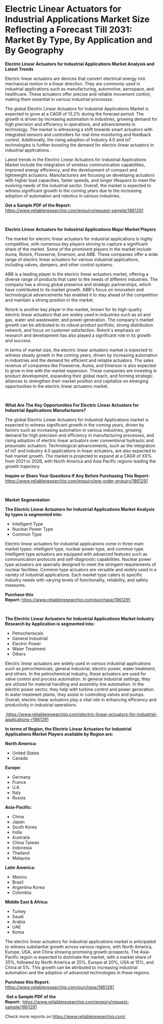 <p><h1>Electric Linear Actuators for Industrial Applications Market Size Reflecting a Forecast Till 2031: Market By Type, By Application and By Geography</h1></p><p><strong>Electric Linear Actuators for Industrial Applications Market Analysis and Latest Trends</strong></p>
<p><p>Electric linear actuators are devices that convert electrical energy into mechanical motion in a linear direction. They are commonly used in industrial applications such as manufacturing, automotive, aerospace, and healthcare. These actuators offer precise and reliable movement control, making them essential in various industrial processes.</p><p>The global Electric Linear Actuators for Industrial Applications Market is expected to grow at a CAGR of 13.2% during the forecast period. The growth is driven by increasing automation in industries, growing demand for high precision and efficiency in operations, and advancements in technology. The market is witnessing a shift towards smart actuators with integrated sensors and controllers for real-time monitoring and feedback control. Additionally, the rising adoption of Industry 4.0 and IoT technologies is further boosting the demand for electric linear actuators in industrial applications.</p><p>Latest trends in the Electric Linear Actuators for Industrial Applications Market include the integration of wireless communication capabilities, improved energy efficiency, and the development of compact and lightweight actuators. Manufacturers are focusing on developing actuators with higher load capacities, faster speeds, and longer lifespans to meet the evolving needs of the industrial sector. Overall, the market is expected to witness significant growth in the coming years due to the increasing adoption of automation and robotics in various industries.</p></p>
<p><strong>Get a Sample PDF of the Report:&nbsp;</strong> <a href="https://www.reliableresearchiq.com/enquiry/request-sample/1861291">https://www.reliableresearchiq.com/enquiry/request-sample/1861291</a></p>
<p>&nbsp;</p>
<p><strong>Electric Linear Actuators for Industrial Applications Major Market Players</strong></p>
<p><p>The market for electric linear actuators for industrial applications is highly competitive, with numerous key players striving to capture a significant share of the market. Some of the prominent players in the market include Auma, Rotork, Flowserve, Emerson, and ABB. These companies offer a wide range of electric linear actuators for various industrial applications, including valves, dampers, and other control systems.</p><p>ABB is a leading player in the electric linear actuators market, offering a diverse range of products that cater to the needs of different industries. The company has a strong global presence and strategic partnerships, which have contributed to its market growth. ABB's focus on innovation and technological advancements has enabled it to stay ahead of the competition and maintain a strong position in the market.</p><p>Rotork is another key player in the market, known for its high-quality electric linear actuators that are widely used in industries such as oil and gas, water and wastewater, and power generation. The company's market growth can be attributed to its robust product portfolio, strong distribution network, and focus on customer satisfaction. Rotork's emphasis on research and development has also played a significant role in its growth and success.</p><p>In terms of market size, the electric linear actuators market is expected to witness steady growth in the coming years, driven by increasing automation in industries and the demand for efficient and reliable actuators. The sales revenue of companies like Flowserve, Auma, and Emerson is also expected to grow in line with the market expansion. These companies are investing in product development, expanding their global reach, and forming strategic alliances to strengthen their market position and capitalize on emerging opportunities in the electric linear actuators market.</p></p>
<p>&nbsp;</p>
<p><strong>What Are The Key Opportunities For Electric Linear Actuators for Industrial Applications Manufacturers?</strong></p>
<p><p>The global Electric Linear Actuators for Industrial Applications market is expected to witness significant growth in the coming years, driven by factors such as increasing automation in various industries, growing demand for high precision and efficiency in manufacturing processes, and rising adoption of electric linear actuators over conventional hydraulic and pneumatic actuators. Technological advancements, such as the integration of IoT and Industry 4.0 applications in linear actuators, are also expected to fuel market growth. The market is projected to expand at a CAGR of XX% from 2021 to 2026, with North America and Asia Pacific regions leading the growth trajectory.</p></p>
<p><strong>Inquire or Share Your Questions If Any Before Purchasing This Report:</strong> <a href="https://www.reliableresearchiq.com/enquiry/pre-order-enquiry/1861291">https://www.reliableresearchiq.com/enquiry/pre-order-enquiry/1861291</a></p>
<p>&nbsp;</p>
<p><strong>Market Segmentation</strong></p>
<p><strong>The Electric Linear Actuators for Industrial Applications Market Analysis by types is segmented into:</strong></p>
<p><ul><li>Intelligent Type</li><li>Nuclear Power Type</li><li>Common Type</li></ul></p>
<p><p>Electric linear actuators for industrial applications come in three main market types: intelligent type, nuclear power type, and common type. Intelligent type actuators are equipped with advanced features such as communication protocols and self-diagnostic capabilities. Nuclear power type actuators are specially designed to meet the stringent requirements of nuclear facilities. Common type actuators are versatile and widely used in a variety of industrial applications. Each market type caters to specific industry needs with varying levels of functionality, reliability, and safety measures.</p></p>
<p><strong>Purchase this Report:&nbsp;</strong><a href="https://www.reliableresearchiq.com/purchase/1861291">https://www.reliableresearchiq.com/purchase/1861291</a></p>
<p>&nbsp;</p>
<p><strong>The Electric Linear Actuators for Industrial Applications Market Industry Research by Application is segmented into:</strong></p>
<p><ul><li>Petrochemicals</li><li>General Industrial</li><li>Electric Power</li><li>Water Treatment</li><li>Others</li></ul></p>
<p><p>Electric linear actuators are widely used in various industrial applications such as petrochemicals, general industrial, electric power, water treatment, and others. In the petrochemical industry, these actuators are used for valve control and process automation. In general industrial settings, they are utilized for material handling and assembly line automation. In the electric power sector, they help with turbine control and power generation. In water treatment plants, they assist in controlling valves and pumps. Overall, electric linear actuators play a vital role in enhancing efficiency and productivity in industrial operations.</p></p>
<p><a href="https://www.reliableresearchiq.com/electric-linear-actuators-for-industrial-applications-r1861291">&nbsp;https://www.reliableresearchiq.com/electric-linear-actuators-for-industrial-applications-r1861291</a></p>
<p><strong>In terms of Region, the Electric Linear Actuators for Industrial Applications Market Players available by Region are:</strong></p>
<p>
    <p> <strong> North America: </strong>
        <ul>
            <li>United States</li>
            <li>Canada</li>
        </ul>
        </p> 
    <p> <strong> Europe: </strong>
        <ul>
            <li>Germany</li>
            <li>France</li>
            <li>U.K.</li>
            <li>Italy</li>
            <li>Russia</li>
        </ul>
        </p> 
    <p> <strong> Asia-Pacific: </strong>
        <ul>
            <li>China</li>
            <li>Japan</li>
            <li>South Korea</li>
            <li>India</li>
            <li>Australia</li>
            <li>China Taiwan</li>
            <li>Indonesia</li>
            <li>Thailand</li>
            <li>Malaysia</li>
        </ul>
        </p> 
    <p> <strong> Latin America: </strong>
        <ul>
            <li>Mexico</li>
            <li>Brazil</li>
            <li>Argentina Korea</li>
            <li>Colombia</li>
        </ul>
        </p> 
    <p> <strong> Middle East & Africa: </strong>
        <ul>
            <li>Turkey</li>
            <li>Saudi</li>
            <li>Arabia</li>
            <li>UAE</li>
            <li>Korea</li>
        </ul>
    </p>
    </p>
<p><p>The electric linear actuators for industrial applications market is anticipated to witness substantial growth across various regions, with North America, Europe, USA, and China showing promising growth prospects. The Asia-Pacific region is expected to dominate the market, with a market share of 35%, followed by North America at 25%, Europe at 20%, USA at 15%, and China at 5%. This growth can be attributed to increasing industrial automation and the adoption of advanced technologies in these regions.</p></p>
<p><strong>Purchase this Report: </strong><a href="https://www.reliableresearchiq.com/purchase/1861291">https://www.reliableresearchiq.com/purchase/1861291</a></p>
<p>&nbsp;<strong>Get a Sample PDF of the Report:&nbsp;&nbsp;</strong><a href="https://www.reliableresearchiq.com/enquiry/request-sample/1861291">https://www.reliableresearchiq.com/enquiry/request-sample/1861291</a></p>
<p><strong></strong></p>
<p>Check more reports on <a href="https://www.reliableresearchiq.com/">https://www.reliableresearchiq.com/</a></p>